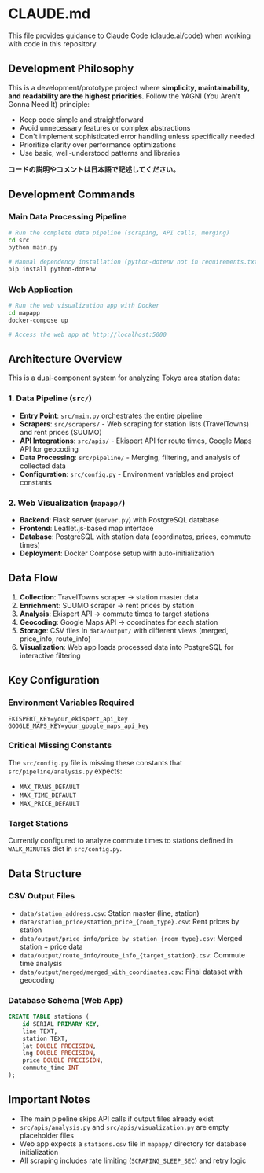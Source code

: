 # CLAUDE.md

This file provides guidance to Claude Code (claude.ai/code) when working with code in this repository.

## Development Philosophy

This is a development/prototype project where **simplicity, maintainability, and readability are the highest priorities**. Follow the YAGNI (You Aren't Gonna Need It) principle:

- Keep code simple and straightforward
- Avoid unnecessary features or complex abstractions
- Don't implement sophisticated error handling unless specifically needed
- Prioritize clarity over performance optimizations
- Use basic, well-understood patterns and libraries

**コードの説明やコメントは日本語で記述してください。**

## Development Commands

### Main Data Processing Pipeline
```bash
# Run the complete data pipeline (scraping, API calls, merging)
cd src
python main.py

# Manual dependency installation (python-dotenv not in requirements.txt)
pip install python-dotenv
```

### Web Application
```bash
# Run the web visualization app with Docker
cd mapapp
docker-compose up

# Access the web app at http://localhost:5000
```

## Architecture Overview

This is a dual-component system for analyzing Tokyo area station data:

### 1. Data Pipeline (`src/`)
- **Entry Point**: `src/main.py` orchestrates the entire pipeline
- **Scrapers**: `src/scrapers/` - Web scraping for station lists (TravelTowns) and rent prices (SUUMO)
- **API Integrations**: `src/apis/` - Ekispert API for route times, Google Maps API for geocoding
- **Data Processing**: `src/pipeline/` - Merging, filtering, and analysis of collected data
- **Configuration**: `src/config.py` - Environment variables and project constants

### 2. Web Visualization (`mapapp/`)
- **Backend**: Flask server (`server.py`) with PostgreSQL database
- **Frontend**: Leaflet.js-based map interface
- **Database**: PostgreSQL with station data (coordinates, prices, commute times)
- **Deployment**: Docker Compose setup with auto-initialization

## Data Flow

1. **Collection**: TravelTowns scraper → station master data
2. **Enrichment**: SUUMO scraper → rent prices by station
3. **Analysis**: Ekispert API → commute times to target stations
4. **Geocoding**: Google Maps API → coordinates for each station
5. **Storage**: CSV files in `data/output/` with different views (merged, price_info, route_info)
6. **Visualization**: Web app loads processed data into PostgreSQL for interactive filtering

## Key Configuration

### Environment Variables Required
```
EKISPERT_KEY=your_ekispert_api_key
GOOGLE_MAPS_KEY=your_google_maps_api_key
```

### Critical Missing Constants
The `src/config.py` file is missing these constants that `src/pipeline/analysis.py` expects:
- `MAX_TRANS_DEFAULT`
- `MAX_TIME_DEFAULT` 
- `MAX_PRICE_DEFAULT`

### Target Stations
Currently configured to analyze commute times to stations defined in `WALK_MINUTES` dict in `src/config.py`.

## Data Structure

### CSV Output Files
- `data/station_address.csv`: Station master (line, station)
- `data/station_price/station_price_{room_type}.csv`: Rent prices by station
- `data/output/price_info/price_by_station_{room_type}.csv`: Merged station + price data
- `data/output/route_info/route_info_{target_station}.csv`: Commute time analysis
- `data/output/merged/merged_with_coordinates.csv`: Final dataset with geocoding

### Database Schema (Web App)
```sql
CREATE TABLE stations (
    id SERIAL PRIMARY KEY,
    line TEXT,
    station TEXT,
    lat DOUBLE PRECISION,
    lng DOUBLE PRECISION,
    price DOUBLE PRECISION,
    commute_time INT
);
```

## Important Notes

- The main pipeline skips API calls if output files already exist
- `src/apis/analysis.py` and `src/apis/visualization.py` are empty placeholder files
- Web app expects a `stations.csv` file in `mapapp/` directory for database initialization
- All scraping includes rate limiting (`SCRAPING_SLEEP_SEC`) and retry logic